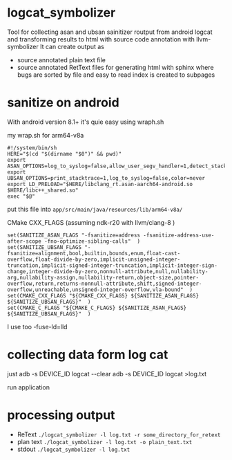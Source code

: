 # logcat_symbolizer
Tool for collecting asan and ubsan sainitizer routput from android logcat and transforming results to html with source code annotation with llvm-symbolizer
It can create output as 
- source annotated plain text file
- source annotated RetText files for generating html with sphinx where bugs are sorted by file and easy to read index is created to subpages

# sanitize on android
With android version 8.1+ it's quie easy using wraph.sh 

my wrap.sh for arm64-v8a
```
#!/system/bin/sh
HERE="$(cd "$(dirname "$0")" && pwd)"
export ASAN_OPTIONS=log_to_syslog=false,allow_user_segv_handler=1,detect_stack_use_after_return=1,check_initialization_order=true,quarantine_size_mb=64,color=never,new_delete_type_mismatch=0
export UBSAN_OPTIONS=print_stacktrace=1,log_to_syslog=false,color=never
export LD_PRELOAD="$HERE/libclang_rt.asan-aarch64-android.so $HERE/libc++_shared.so"
exec "$@"
```

put this file into
```app/src/main/java/resources/lib/arm64-v8a/```

CMake CXX_FLAGS (assuming ndk-r20 with llvm/clang-8 )
```
set(SANITIZE_ASAN_FLAGS "-fsanitize=address -fsanitize-address-use-after-scope -fno-optimize-sibling-calls"  )
set(SANITIZE_UBSAN_FLAGS "-fsanitize=alignment,bool,builtin,bounds,enum,float-cast-overflow,float-divide-by-zero,implicit-unsigned-integer-truncation,implicit-signed-integer-truncation,implicit-integer-sign-change,integer-divide-by-zero,nonnull-attribute,null,nullability-arg,nullability-assign,nullability-return,object-size,pointer-overflow,return,returns-nonnull-attribute,shift,signed-integer-overflow,unreachable,unsigned-integer-overflow,vla-bound"  )
set(CMAKE_CXX_FLAGS "${CMAKE_CXX_FLAGS} ${SANITIZE_ASAN_FLAGS} ${SANITIZE_UBSAN_FLAGS}"  )
set(CMAKE_C_FLAGS "${CMAKE_C_FLAGS} ${SANITIZE_ASAN_FLAGS} ${SANITIZE_UBSAN_FLAGS}"  )
```
I use too -fuse-ld=lld

# collecting data form log cat

just
adb -s DEVICE_ID logcat --clear
adb -s DEVICE_ID logcat >log.txt

run application

# processing output
 - ReText ```./logcat_symbolizer -l log.txt -r some_directory_for_retext```
 - plan text ```./logcat_symbolizer -l log.txt -o plain_text.txt```
 - stdout ```./logcat_symbolizer -l log.txt```
